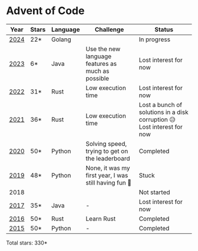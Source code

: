 # Advent of Code

| Year          | Stars      | Language       | Challenge                                             | Status                |
| ------------- | -----      | --------       | ----------------------------------------------------- | --------------------- |
| [2024](/2024) | 22*        | Golang         |                                                       | In progress           |
| [2023](/2023) | 6*         | Java           | Use the new language features as much as possible     | Lost interest for now |
| [2022](/2022) | 31*        | Rust           | Low execution time                                    | Lost interest for now |
| [2021](/2021) | 36*        | Rust           | Low execution time                                    | Lost a bunch of solutions in a disk corruption 😥 Lost interest for now |
| [2020](/2020) | 50*        | Python         | Solving speed, trying to get on the leaderboard       | Completed             |
| [2019](/2019) | 48*        | Python         | None, it was my first year, I was still having fun 🥹 | Stuck                 |
|  2018         |            |                |                                                       | Not started           |
| [2017](/2017) | 35*        | Java           | -                                                     | Lost interest for now |
| [2016](/2016) | 50*        | Rust           | Learn Rust                                            | Completed             |
| [2015](/2015) | 50*        | Python         | -                                                     | Completed             |
              
Total stars: 330*
